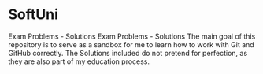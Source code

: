 # SoftUni
Exam Problems - Solutions
Exam Problems - Solutions The main goal of this repository is to serve as a sandbox for me to learn how to work with Git and GitHub correctly. 
The Solutions included do not pretend for perfection, as they are also part of my education process.
